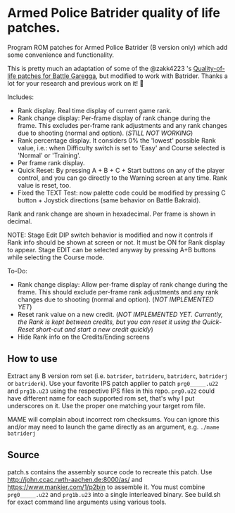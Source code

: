 # **Armed Police Batrider quality of life patches.**

Program ROM patches for Armed Police Batrider (B version only) which add some convenience and functionality.

This is pretty much an adaptation of some of the @zakk4223 's [Quality-of-life patches for Battle Garegga](https://github.com/zakk4223/battle-garegga-patches), but modified to work with Batrider. Thanks a lot for your research and previous work on it! 🍻

Includes:

 - Rank display. Real time display of current game rank.
 - Rank change display: Per-frame display of rank change during the frame. This excludes per-frame rank adjustments and any rank changes due to shooting (normal and option). (*STILL NOT WORKING*)
 - Rank percentage display. It considers 0% the 'lowest' possible Rank value, i.e.: when Difficulty switch is set to 'Easy' and Course selected is 'Normal' or 'Training'.
 - Per frame rank display.
 - Quick Reset: By pressing A + B + C + Start buttons on any of the player control, and you can go directly to the Warning screen at any time. Rank value is reset, too.
 - Fixed the TEXT Test: now palette code could be modified by pressing C button + Joystick directions (same behavior on Battle Bakraid).

Rank and rank change are shown in hexadecimal. Per frame is shown in decimal.

NOTE: Stage Edit DIP switch behavior is modified and now it controls if Rank info should be shown at screen or not. It must be ON for Rank display to appear. Stage EDIT can be selected anyway by pressing A+B buttons while selecting the Course mode.


To-Do:

 - Rank change display: Allow per-frame display of rank change during the frame. This should exclude per-frame rank adjustments and any rank changes due to shooting (normal and option). (*NOT IMPLEMENTED YET*)
 - Reset rank value on a new credit. (*NOT IMPLEMENTED YET. Currently, the Rank is kept between credits, but you can reset it using the Quick-Reset short-cut and start a new credit quickly*)
 - Hide Rank info on the Credits/Ending screens
 

## How to use

Extract any B version rom set (i.e. `batrider`, `batrideru`, `batriderc`, `batriderj` or `batriderk`). Use your favorite IPS patch applier to patch `prg0_____.u22` and `prg1b.u23` using the respective IPS files in this repo. `prg0.u22` could have different name for each supported rom set, that's why I put underscores on it. Use the proper one matching your target rom file.

MAME will complain about incorrect rom checksums. You can ignore this and/or may need to launch the game directly as an argument, e.g. `./mame batriderj`

## Source

patch.s contains the assembly source code to recreate this patch.  Use http://john.ccac.rwth-aachen.de:8000/as/ and https://www.mankier.com/1/p2bin to assemble it. You must combine `prg0_____.u22` and `prg1b.u23` into a single interleaved binary. See build.sh for exact command line arguments using various tools.

